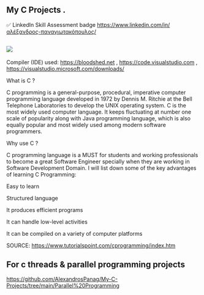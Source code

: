 My C Projects .
----------------

✅ LinkedIn Skill Assessment badge
https://www.linkedin.com/in/αλέξανδρος-παναγιωτακόπουλος/





![](https://th.bing.com/th/id/OIP._MOWXxL6wpkdLY7Vz7I2tAHaF7?pid=ImgDet&rs=1)
---------------------------------------------------------------------------------------------------------------------------------------


Compiler (IDE) used: https://bloodshed.net , https://code.visualstudio.com , https://visualstudio.microsoft.com/downloads/


What is C ?

C programming is a general-purpose, procedural, imperative computer programming language developed in 1972 by Dennis M. Ritchie at the Bell Telephone Laboratories to develop the UNIX operating system. C is the most widely used computer language. It keeps fluctuating at number one scale of popularity along with Java programming language, which is also equally popular and most widely used among modern software programmers.
  
Why use C ?

C programming language is a MUST for students and working professionals to become a great Software Engineer specially when they are working in Software Development Domain. I will list down some of the key advantages of learning C Programming:

Easy to learn

Structured language

It produces efficient programs

It can handle low-level activities

It can be compiled on a variety of computer platforms

SOURCE: https://www.tutorialspoint.com/cprogramming/index.htm



For c threads & parallel programming projects
---


https://github.com/AlexandrosPanag/My-C-Projects/tree/main/Parallel%20Programming




